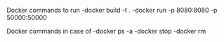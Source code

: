 Docker commands to run
-docker build -t <containerName> .
-docker run -p 8080:8080 -p 50000:50000 <containerName>

Docker commands in case of
-docker ps -a
-docker stop <containerId>
-docker rm <containerId>